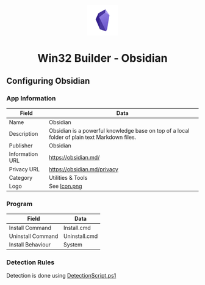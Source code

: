 <div align="center">
  <a href="https://github.com/ALARP-Solutions/WIN32-VSCODE">
    <img src="Icon.png" alt="Logo" width="80" height="80">
  </a>
  <h1>Win32 Builder - Obsidian</h1>
</div>

## Configuring Obsidian

### App Information
| Field | Data |
| --- | --- |
| Name | Obsidian |
| Description | Obsidian is a powerful knowledge base on top of a local folder of plain text Markdown files. |
| Publisher | Obsidian |
| Information URL | https://obsidian.md/ |
| Privacy URL | https://obsidian.md/privacy |
| Category | Utilities & Tools |
| Logo | See [Icon.png](Icon.png) |

### Program

| Field | Data |
| --- | --- |
| Install Command | Install.cmd |
| Uninstall Command | Uninstall.cmd |
| Install Behaviour | System |

### Detection Rules
Detection is done using [DetectionScript.ps1](DetectionScript.ps1)

<!-- | Field | Data |
| --- | --- |
| Type | Registry |
| Key Path | HKEY_LOCAL_MACHINE\SOFTWARE\Microsoft\Windows\CurrentVersion\Uninstall\{850cdc16-85df-4052-b06e-4e3e9e83c5c6} |
| Value Name | DisplayVersion |
| Detection Method | Version Comparison |
| Operator | Equals |
| Value | _X.Y.Z_ |
| Associated with a 32-bit App | No | -->

